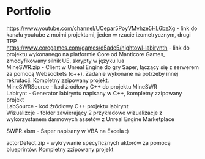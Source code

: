 # Portfolio

https://www.youtube.com/channel/UCepar5PoyVMvhze5HL6bzXg - link do kanału youtube z moimi projektami, jeden w rzucie izometrycznym, drugi TPP  
https://www.coregames.com/games/d5ade5/nightowl-labirynth - link do projektu wykonanego na platformie Core od Manticore Games, zmodyfikowany silnik UE, skrypty w języku lua  
MineSWR.zip - Client w Unreal Engine do gry Saper, łączący się z serwerem za pomocą Websockets (c++). Zadanie wykonane na potrzeby innej rekrutacji. Kompletny zzipowany projekt.  
MineSWRSource - kod źródłowy C++ do projektu MineSWR  
Labirynt - Generator labiryntu napisany w C++, kompletny zzipowany projekt  
LabSource - kod źródłowy C++ projektu labirynt  
Wizualizcje - folder zawierający 2 przykładowe wizualizacje z wykorzystanem darmowych assetów z Unreal Engine Marketplace

SWPR.xlsm - Saper napisany w VBA na Excela :)

actorDetect.zip - wykrywanie specyficznych aktorów za pomocą blueprintów. Kompletny zzipowany projekt
